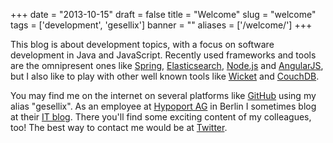 
+++
date = "2013-10-15"
draft = false
title = "Welcome"
slug = "welcome"
tags = ['development', 'gesellix']
banner = ""
aliases = ['/welcome/']
+++

This blog is about development topics, with a focus on software development in Java and JavaScript. Recently used frameworks and tools are the omnipresent ones like [Spring](http://spring.io/), [Elasticsearch](http://www.elasticsearch.org/), [Node.js](http://nodejs.org/) and [AngularJS](http://angularjs.org/), but I also like to play with other well known tools like [Wicket](http://wicket.apache.org/) and [CouchDB](http://wicket.apache.org/).

You may find me on the internet on several platforms like [GitHub](http://github.com/gesellix) using my alias "gesellix". As an employee at [Hypoport AG](http://www.hypoport.de/) in Berlin I sometimes blog at their [IT blog](http://blog-it.hypoport.de/). There you'll find some exciting content of my colleagues, too! The best way to contact me would be at [Twitter](https://twitter.com/gesellix).

